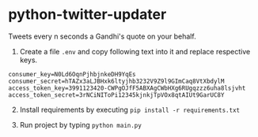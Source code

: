 # python-twitter-updater
Tweets every n seconds a Gandhi's quote on your behalf.

1. Create a file ```.env``` and copy following text into it and replace respective keys. 
```
consumer_key=N0Ld6OqnPjhbjnkeDH9YqEs
consumer_secret=hTAZx3aLJBHxk6ltyjhb3232V9Z9l9GImCaq8VtXbdylM
access_token_key=3991123420-CWPgOJfF5ABXAgCWbHXg6RUgqzzz6uha8lsjvht
access_token_secret=3rNCiNIToPi12345kjnkjTpVOx8qtAIUt9GarUC8Y
```
2. Install requirements by executing ```pip install -r requirements.txt```

3. Run project by typing ```python main.py```
